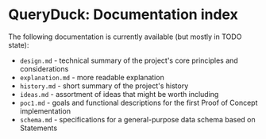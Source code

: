 # QueryDuck: Documentation index

The following documentation is currently available (but mostly in TODO state):

- `design.md` - technical summary of the project's core principles and considerations
- `explanation.md` - more readable explanation
- `history.md` - short summary of the project's history
- `ideas.md` - assortment of ideas that might be worth including
- `poc1.md` - goals and functional descriptions for the first Proof of Concept implementation
- `schema.md` - specifications for a general-purpose data schema based on Statements
